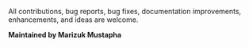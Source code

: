 All contributions, bug reports, bug fixes, documentation improvements, enhancements, and ideas are welcome.

<b>Maintained by Marizuk Mustapha</b>
